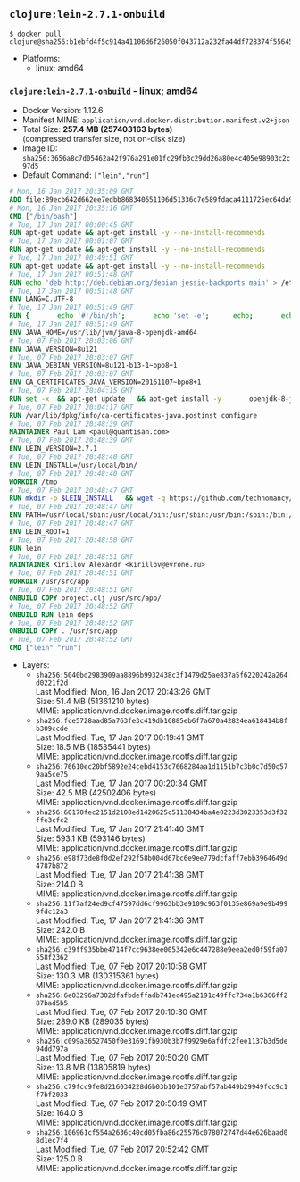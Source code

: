 ## `clojure:lein-2.7.1-onbuild`

```console
$ docker pull clojure@sha256:b1ebfd4f5c914a41106d6f26050f043712a232fa44df728374f55645c4b0a3d0
```

-	Platforms:
	-	linux; amd64

### `clojure:lein-2.7.1-onbuild` - linux; amd64

-	Docker Version: 1.12.6
-	Manifest MIME: `application/vnd.docker.distribution.manifest.v2+json`
-	Total Size: **257.4 MB (257403163 bytes)**  
	(compressed transfer size, not on-disk size)
-	Image ID: `sha256:3656a8c7d05462a42f976a291e01fc29fb3c29dd26a80e4c405e98903c2c97d5`
-	Default Command: `["lein","run"]`

```dockerfile
# Mon, 16 Jan 2017 20:35:09 GMT
ADD file:89ecb642d662ee7edbb868340551106d51336c7e589fdaca4111725ec64da957 in / 
# Mon, 16 Jan 2017 20:35:16 GMT
CMD ["/bin/bash"]
# Tue, 17 Jan 2017 00:00:45 GMT
RUN apt-get update && apt-get install -y --no-install-recommends 		ca-certificates 		curl 		wget 	&& rm -rf /var/lib/apt/lists/*
# Tue, 17 Jan 2017 00:01:07 GMT
RUN apt-get update && apt-get install -y --no-install-recommends 		bzr 		git 		mercurial 		openssh-client 		subversion 				procps 	&& rm -rf /var/lib/apt/lists/*
# Tue, 17 Jan 2017 00:49:51 GMT
RUN apt-get update && apt-get install -y --no-install-recommends 		bzip2 		unzip 		xz-utils 	&& rm -rf /var/lib/apt/lists/*
# Tue, 17 Jan 2017 00:51:48 GMT
RUN echo 'deb http://deb.debian.org/debian jessie-backports main' > /etc/apt/sources.list.d/jessie-backports.list
# Tue, 17 Jan 2017 00:51:48 GMT
ENV LANG=C.UTF-8
# Tue, 17 Jan 2017 00:51:49 GMT
RUN { 		echo '#!/bin/sh'; 		echo 'set -e'; 		echo; 		echo 'dirname "$(dirname "$(readlink -f "$(which javac || which java)")")"'; 	} > /usr/local/bin/docker-java-home 	&& chmod +x /usr/local/bin/docker-java-home
# Tue, 17 Jan 2017 00:51:49 GMT
ENV JAVA_HOME=/usr/lib/jvm/java-8-openjdk-amd64
# Tue, 07 Feb 2017 20:03:06 GMT
ENV JAVA_VERSION=8u121
# Tue, 07 Feb 2017 20:03:07 GMT
ENV JAVA_DEBIAN_VERSION=8u121-b13-1~bpo8+1
# Tue, 07 Feb 2017 20:03:07 GMT
ENV CA_CERTIFICATES_JAVA_VERSION=20161107~bpo8+1
# Tue, 07 Feb 2017 20:04:15 GMT
RUN set -x 	&& apt-get update 	&& apt-get install -y 		openjdk-8-jdk="$JAVA_DEBIAN_VERSION" 		ca-certificates-java="$CA_CERTIFICATES_JAVA_VERSION" 	&& rm -rf /var/lib/apt/lists/* 	&& [ "$JAVA_HOME" = "$(docker-java-home)" ]
# Tue, 07 Feb 2017 20:04:17 GMT
RUN /var/lib/dpkg/info/ca-certificates-java.postinst configure
# Tue, 07 Feb 2017 20:48:39 GMT
MAINTAINER Paul Lam <paul@quantisan.com>
# Tue, 07 Feb 2017 20:48:39 GMT
ENV LEIN_VERSION=2.7.1
# Tue, 07 Feb 2017 20:48:40 GMT
ENV LEIN_INSTALL=/usr/local/bin/
# Tue, 07 Feb 2017 20:48:40 GMT
WORKDIR /tmp
# Tue, 07 Feb 2017 20:48:47 GMT
RUN mkdir -p $LEIN_INSTALL   && wget -q https://github.com/technomancy/leiningen/archive/$LEIN_VERSION.tar.gz   && echo "Comparing archive checksum ..."   && echo "876221e884780c865c2ce5c9aa5675a7cae9f215 *$LEIN_VERSION.tar.gz" | sha1sum -c -   && mkdir ./leiningen   && tar -xzf $LEIN_VERSION.tar.gz  -C ./leiningen/ --strip-components=1   && mv leiningen/bin/lein-pkg $LEIN_INSTALL/lein   && rm -rf $LEIN_VERSION.tar.gz ./leiningen   && chmod 0755 $LEIN_INSTALL/lein   && wget -q https://github.com/technomancy/leiningen/releases/download/$LEIN_VERSION/leiningen-$LEIN_VERSION-standalone.zip   && wget -q https://github.com/technomancy/leiningen/releases/download/$LEIN_VERSION/leiningen-$LEIN_VERSION-standalone.zip.asc   && gpg --keyserver pool.sks-keyservers.net --recv-key 2E708FB2FCECA07FF8184E275A92E04305696D78   && echo "Verifying Jar file signature ..."   && gpg --verify leiningen-$LEIN_VERSION-standalone.zip.asc   && rm leiningen-$LEIN_VERSION-standalone.zip.asc   && mkdir -p /usr/share/java   && mv leiningen-$LEIN_VERSION-standalone.zip /usr/share/java/leiningen-$LEIN_VERSION-standalone.jar
# Tue, 07 Feb 2017 20:48:47 GMT
ENV PATH=/usr/local/sbin:/usr/local/bin:/usr/sbin:/usr/bin:/sbin:/bin:/usr/local/bin/
# Tue, 07 Feb 2017 20:48:47 GMT
ENV LEIN_ROOT=1
# Tue, 07 Feb 2017 20:48:50 GMT
RUN lein
# Tue, 07 Feb 2017 20:48:51 GMT
MAINTAINER Kirillov Alexandr <kirillov@evrone.ru>
# Tue, 07 Feb 2017 20:48:51 GMT
WORKDIR /usr/src/app
# Tue, 07 Feb 2017 20:48:51 GMT
ONBUILD COPY project.clj /usr/src/app/
# Tue, 07 Feb 2017 20:48:52 GMT
ONBUILD RUN lein deps
# Tue, 07 Feb 2017 20:48:52 GMT
ONBUILD COPY . /usr/src/app
# Tue, 07 Feb 2017 20:48:52 GMT
CMD ["lein" "run"]
```

-	Layers:
	-	`sha256:5040bd2983909aa8896b9932438c3f1479d25ae837a5f6220242a264d0221f2d`  
		Last Modified: Mon, 16 Jan 2017 20:43:26 GMT  
		Size: 51.4 MB (51361210 bytes)  
		MIME: application/vnd.docker.image.rootfs.diff.tar.gzip
	-	`sha256:fce5728aad85a763fe3c419db16885eb6f7a670a42824ea618414b8fb309ccde`  
		Last Modified: Tue, 17 Jan 2017 00:19:41 GMT  
		Size: 18.5 MB (18535441 bytes)  
		MIME: application/vnd.docker.image.rootfs.diff.tar.gzip
	-	`sha256:76610ec20bf5892e24cebd4153c7668284aa1d1151b7c3b0c7d50c579aa5ce75`  
		Last Modified: Tue, 17 Jan 2017 00:20:34 GMT  
		Size: 42.5 MB (42502406 bytes)  
		MIME: application/vnd.docker.image.rootfs.diff.tar.gzip
	-	`sha256:60170fec2151d2108ed1420625c51138434ba4e0223d3023353d3f32ffe3cfc2`  
		Last Modified: Tue, 17 Jan 2017 21:41:40 GMT  
		Size: 593.1 KB (593146 bytes)  
		MIME: application/vnd.docker.image.rootfs.diff.tar.gzip
	-	`sha256:e98f73de8f0d2ef292f58b004d67bc6e9ee779dcfaff7ebb3964649d4787b872`  
		Last Modified: Tue, 17 Jan 2017 21:41:38 GMT  
		Size: 214.0 B  
		MIME: application/vnd.docker.image.rootfs.diff.tar.gzip
	-	`sha256:11f7af24ed9cf47597dd6cf9963bb3e9109c963f0135e869a9e9b4999fdc12a3`  
		Last Modified: Tue, 17 Jan 2017 21:41:36 GMT  
		Size: 242.0 B  
		MIME: application/vnd.docker.image.rootfs.diff.tar.gzip
	-	`sha256:c39ff935bbe4714f7cc9638ee005342e6c447288e9eea2ed0f59fa07558f2362`  
		Last Modified: Tue, 07 Feb 2017 20:10:58 GMT  
		Size: 130.3 MB (130315361 bytes)  
		MIME: application/vnd.docker.image.rootfs.diff.tar.gzip
	-	`sha256:6e03296a7302dfafbdeffadb741ec495a2191c49ffc734a1b6366ff287bad5b5`  
		Last Modified: Tue, 07 Feb 2017 20:10:30 GMT  
		Size: 289.0 KB (289035 bytes)  
		MIME: application/vnd.docker.image.rootfs.diff.tar.gzip
	-	`sha256:c099a36527450f0e31691fb930b3b7f9929e6afdfc2fee1137b3d5de94dd797a`  
		Last Modified: Tue, 07 Feb 2017 20:50:20 GMT  
		Size: 13.8 MB (13805819 bytes)  
		MIME: application/vnd.docker.image.rootfs.diff.tar.gzip
	-	`sha256:c79fcc9fe8d216034228d6b03b101e3757abf57ab449b29949fcc9c1f7bf2033`  
		Last Modified: Tue, 07 Feb 2017 20:50:19 GMT  
		Size: 164.0 B  
		MIME: application/vnd.docker.image.rootfs.diff.tar.gzip
	-	`sha256:106961cf554a2636c40cd05fba86c25576c078072747d44e626baad08d1ec7f4`  
		Last Modified: Tue, 07 Feb 2017 20:52:42 GMT  
		Size: 125.0 B  
		MIME: application/vnd.docker.image.rootfs.diff.tar.gzip
